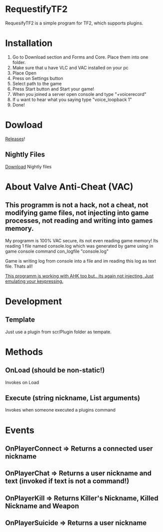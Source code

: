# RequestifyTF2
RequesifyTF2 is a simple program for TF2, which supports plugins.
# Installation
1. Go to Download section and Forms and Core. Place them into one folder.
2. Make sure that u have VLC and VAC installed on your pc
3. Place Open
4. Press on Settings button
5. Select path to the game
6. Press Start button and Start your game!
7. When you joined a server open console and type "+voicerecord"
8. If u want to hear what you saying type "voice_loopback 1"
9. Done!
# Dowload
[Releases](https://github.com/weespin/RequestifyTF2/releases)!
## Nightly Files
[Download](https://ci.appveyor.com/project/weespin26279/requestifytf2/build/artifacts) Nightly files
# About Valve Anti-Cheat (VAC)
## This programm is not a hack, not a cheat, not modifying game files, not injecting into game processes, not reading and writing into games memory.
My programm is 100% VAC secure, its not even reading game memory!
Its reading 1 file named console.log which was generated by game using in game console command con_logfile "console.log"

Game is writing log from console into a file and im reading this log as text file. Thats all!

[This programm is working with AHK too but.. its again not injecting. Just emulating your keypressing.](https://gaming.stackexchange.com/a/301540)
# Development
## Template
Just use a plugin from scr/Plugin folder as tempate.
# Methods
## OnLoad (should be non-static!)
Invokes on Load
## Execute (string nickname, List<string> arguments)
Invokes when someone executed a plugins command
# Events
## OnPlayerConnect => Returns a connected user nickname
## OnPlayerChat => Returns a user nickname and text (invoked if text is not a command!)
## OnPlayerKill => Returns Killer's Nickname, Killed Nickname and Weapon
## OnPlayerSuicide => Returns a user nickname
